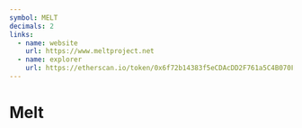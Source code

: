 ```yaml
---
symbol: MELT
decimals: 2
links:
  - name: website
    url: https://www.meltproject.net
  - name: explorer
    url: https://etherscan.io/token/0x6f72b14383f5eCDAcDD2F761a5C4B070F91C2806
---
```


# Melt
